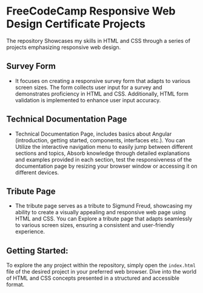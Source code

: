 # FreeCodeCamp Responsive Web Design Certificate Projects

The repository Showcases my skills in HTML and CSS through a series of projects emphasizing responsive web design.

## Survey Form

- It focuses on creating a responsive survey form that adapts to various screen sizes. The form collects user input for a survey and demonstrates proficiency in HTML and CSS. Additionally, HTML form validation is implemented to enhance user input accuracy.

## Technical Documentation Page

- Technical Documentation Page, includes basics about Angular (introduction, getting started, components, interfaces etc.). You can Utilize the interactive navigation menu to easily jump between different sections and topics, Absorb knowledge through detailed explanations and examples provided in each section, test the responsiveness of the documentation page by resizing your browser window or accessing it on different devices.

## Tribute Page

- The tribute page serves as a tribute to Sigmund Freud, showcasing my ability to create a visually appealing and responsive web page using HTML and CSS. You can Explore a tribute page that adapts seamlessly to various screen sizes, ensuring a consistent and user-friendly experience.

## Getting Started:

To explore the any project within the repository, simply open the `index.html` file of the desired project in your preferred web browser. Dive into the world of HTML and CSS concepts presented in a structured and accessible format.